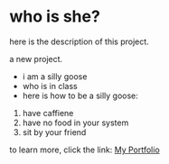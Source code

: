 
# who is she?
here is the description of this project.

a new project.

- i am a silly goose
- who is in class
- here is how to be a silly goose:
1. have caffiene 
2. have no food in your system
3. sit by your friend

to learn more, click the link:
[My Portfolio](https://kaitlynalley03.wixsite.com/my-site)